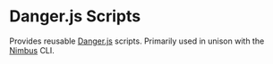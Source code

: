 # Danger.js Scripts

Provides reusable [Danger.js](https://danger.systems/js/) scripts. Primarily used in unison with the
[Nimbus](https://www.npmjs.com/package/@airbnb/nimbus) CLI.
